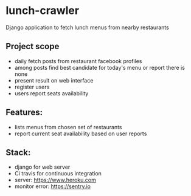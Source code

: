 # lunch-crawler
Django application to fetch lunch menus from nearby restaurants

## Project scope
* daily fetch posts from restaurant facebook profiles
* among posts find best candidate for today's menu or report there is none
* present result on web interface
* register users
* users report seats availability 

## Features:
* lists menus from chosen set of restaurants
* report current seat availability based on user reports

## Stack:
* django for web server
* Ci travis for continuous integration
* server: https://www.heroku.com
* monitor error: https://sentry.io
